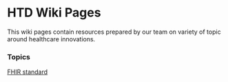 # HTD Wiki Pages
This wiki pages contain resources prepared by our team on variety of topic around healthcare innovations.

### Topics
[FHIR standard](FHIR/README.md)
